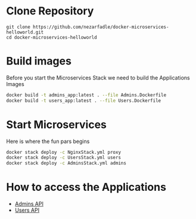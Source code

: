 # Clone Repository
```
git clone https://github.com/nezarfadle/docker-microservices-helloworld.git
cd docker-microservices-helloworld
```

# Build images

Before you start the Microservices Stack we need to build the Applications Images

```bash
docker build -t admins_app:latest . --file Admins.Dockerfile
docker build -t users_app:latest . --file Users.Dockerfile
```

# Start Microservices

Here is where the fun pars begins

```bash
docker stack deploy -c NginxStack.yml proxy
docker stack deploy -c UsersStack.yml users
docker stack deploy -c AdminsStack.yml admins
```

# How to access the Applications

+ [Admins API](http://localhost:9090/admins)
+ [Users API ](http://localhost:9090/users)